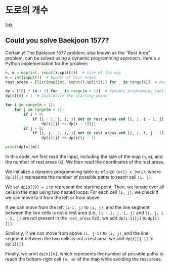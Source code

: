 # 도로의 개수 

[link](https://www.acmicpc.net/problem/1577)

## Could you solve Baekjoon 1577?

Certainly! The Baekjoon 1577 problem, also known as the "Rest Area" problem, can be solved using a dynamic programming approach. Here's a Python implementation for the problem:

```python
n, m = map(int, input().split())  # Size of the map
k = int(input())  # Number of rest areas
rest_areas = [list(map(int, input().split())) for _ in range(k)]  # Rest area coordinates

dp = [[0] * (m + 1) for _ in range(n + 1)]  # Dynamic programming table
dp[0][0] = 1  # Initialize the starting point

for i in range(n + 1):
    for j in range(m + 1):
        if i > 0:
            if [i - 1, j, i, j] not in rest_areas and [i, j, i - 1, j] not in rest_areas:
                dp[i][j] += dp[i - 1][j]
        if j > 0:
            if [i, j - 1, i, j] not in rest_areas and [i, j, i, j - 1] not in rest_areas:
                dp[i][j] += dp[i][j - 1]

print(dp[n][m])
```

In this code, we first read the input, including the size of the map (`n`, `m`), and the number of rest areas (`k`). We then read the coordinates of the rest areas.

We initialize a dynamic programming table `dp` of size `(n+1) x (m+1)`, where `dp[i][j]` represents the number of possible paths to reach cell `(i, j)`.

We set `dp[0][0] = 1` to represent the starting point. Then, we iterate over all cells in the map using two nested loops. For each cell `(i, j)`, we check if we can move to it from the left or from above.

If we can move from the left `(i-1, j)` to `(i, j)`, and the line segment between the two cells is not a rest area (i.e., `[i - 1, j, i, j]` and `[i, j, i - 1, j]` are not present in the `rest_areas` list), we add `dp[i-1][j]` to `dp[i][j]`.

Similarly, if we can move from above `(i, j-1)` to `(i, j)`, and the line segment between the two cells is not a rest area, we add `dp[i][j-1]` to `dp[i][j]`.

Finally, we print `dp[n][m]`, which represents the number of possible paths to reach the bottom-right cell `(n, m)` of the map while avoiding the rest areas.

